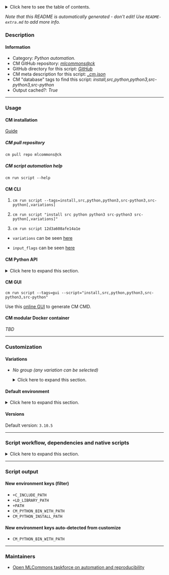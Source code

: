<details>
<summary>Click here to see the table of contents.</summary>

* [Description](#description)
* [Information](#information)
* [Usage](#usage)
  * [ CM installation](#cm-installation)
  * [ CM script automation help](#cm-script-automation-help)
  * [ CM CLI](#cm-cli)
  * [ CM Python API](#cm-python-api)
  * [ CM GUI](#cm-gui)
  * [ CM modular Docker container](#cm-modular-docker-container)
* [Customization](#customization)
  * [ Variations](#variations)
  * [ Default environment](#default-environment)
* [Versions](#versions)
* [Script workflow, dependencies and native scripts](#script-workflow-dependencies-and-native-scripts)
* [Script output](#script-output)
* [New environment keys (filter)](#new-environment-keys-(filter))
* [New environment keys auto-detected from customize](#new-environment-keys-auto-detected-from-customize)
* [Maintainers](#maintainers)

</details>

*Note that this README is automatically generated - don't edit! Use `README-extra.md` to add more info.*

### Description

#### Information

* Category: *Python automation.*
* CM GitHub repository: *[mlcommons@ck](https://github.com/mlcommons/ck/tree/master/cm-mlops)*
* GitHub directory for this script: *[GitHub](https://github.com/mlcommons/ck/tree/master/cm-mlops/script/install-python-src)*
* CM meta description for this script: *[_cm.json](_cm.json)*
* CM "database" tags to find this script: *install,src,python,python3,src-python3,src-python*
* Output cached?: *True*
___
### Usage

#### CM installation

[Guide](https://github.com/mlcommons/ck/blob/master/docs/installation.md)

##### CM pull repository

```cm pull repo mlcommons@ck```

##### CM script automation help

```cm run script --help```

#### CM CLI

1. `cm run script --tags=install,src,python,python3,src-python3,src-python[,variations] `

2. `cm run script "install src python python3 src-python3 src-python[,variations]" `

3. `cm run script 12d3a608afe14a1e `

* `variations` can be seen [here](#variations)

* `input_flags` can be seen [here](#script-flags-mapped-to-environment)

#### CM Python API

<details>
<summary>Click here to expand this section.</summary>

```python

import cmind

r = cmind.access({'action':'run'
                  'automation':'script',
                  'tags':'install,src,python,python3,src-python3,src-python'
                  'out':'con',
                  ...
                  (other input keys for this script)
                  ...
                 })

if r['return']>0:
    print (r['error'])

```

</details>


#### CM GUI

```cm run script --tags=gui --script="install,src,python,python3,src-python3,src-python"```

Use this [online GUI](https://cKnowledge.org/cm-gui/?tags=install,src,python,python3,src-python3,src-python) to generate CM CMD.

#### CM modular Docker container

*TBD*

___
### Customization


#### Variations

  * *No group (any variation can be selected)*
    <details>
    <summary>Click here to expand this section.</summary>

    * `_lto`
      - Environment variables:
        - *CM_PYTHON_LTO_FLAG*: ` --lto`
        - *CM_PYTHON_INSTALL_CACHE_TAGS*: `with-lto`
      - Workflow:
    * `_optimized`
      - Environment variables:
        - *CM_PYTHON_OPTIMIZATION_FLAG*: ` --enable-optimizations`
        - *CM_PYTHON_INSTALL_CACHE_TAGS*: `optimized`
      - Workflow:
    * `_shared`
      - Environment variables:
        - *CM_PYTHON_INSTALL_CACHE_TAGS*: `shared`
        - *CM_SHARED_BUILD*: `yes`
      - Workflow:
    * `_with-custom-ssl`
      - Environment variables:
        - *CM_CUSTOM_SSL*: `yes`
        - *CM_PYTHON_INSTALL_CACHE_TAGS*: `with-custom-ssl`
      - Workflow:
        1. ***Read "deps" on other CM scripts***
           * get,openssl
             - CM script: [get-openssl](https://github.com/mlcommons/ck/tree/master/cm-mlops/script/get-openssl)
    * `_with-ssl`
      - Environment variables:
        - *CM_ENABLE_SSL*: `yes`
        - *CM_PYTHON_INSTALL_CACHE_TAGS*: `with-ssl`
      - Workflow:

    </details>

#### Default environment

<details>
<summary>Click here to expand this section.</summary>

These keys can be updated via `--env.KEY=VALUE` or `env` dictionary in `@input.json` or using script flags.

* CM_ENABLE_SSL: `no`
* CM_CUSTOM_SSL: `no`
* CM_SHARED_BUILD: `no`
* CM_PYTHON_OPTIMIZATION_FLAG: ``
* CM_PYTHON_LTO_FLAG: ``
* CM_WGET_URL: `https://www.python.org/ftp/python/[PYTHON_VERSION]/Python-[PYTHON_VERSION].tgz`

</details>

#### Versions
Default version: `3.10.5`

___
### Script workflow, dependencies and native scripts

<details>
<summary>Click here to expand this section.</summary>

  1. ***Read "deps" on other CM scripts from [meta](https://github.com/mlcommons/ck/tree/master/cm-mlops/script/install-python-src/_cm.json)***
     * detect,os
       - CM script: [detect-os](https://github.com/mlcommons/ck/tree/master/cm-mlops/script/detect-os)
     * detect,cpu
       - CM script: [detect-cpu](https://github.com/mlcommons/ck/tree/master/cm-mlops/script/detect-cpu)
  1. ***Run "preprocess" function from [customize.py](https://github.com/mlcommons/ck/tree/master/cm-mlops/script/install-python-src/customize.py)***
  1. Read "prehook_deps" on other CM scripts from [meta](https://github.com/mlcommons/ck/tree/master/cm-mlops/script/install-python-src/_cm.json)
  1. ***Run native script if exists***
     * [run.sh](https://github.com/mlcommons/ck/tree/master/cm-mlops/script/install-python-src/run.sh)
  1. Read "posthook_deps" on other CM scripts from [meta](https://github.com/mlcommons/ck/tree/master/cm-mlops/script/install-python-src/_cm.json)
  1. ***Run "postrocess" function from [customize.py](https://github.com/mlcommons/ck/tree/master/cm-mlops/script/install-python-src/customize.py)***
  1. ***Read "post_deps" on other CM scripts from [meta](https://github.com/mlcommons/ck/tree/master/cm-mlops/script/install-python-src/_cm.json)***
     * get,python3
       * `if (CM_REQUIRE_INSTALL  != yes)`
       * CM names: `--adr.['python', 'python3']...`
       - CM script: [get-python3](https://github.com/mlcommons/ck/tree/master/cm-mlops/script/get-python3)
</details>

___
### Script output
#### New environment keys (filter)

* `+C_INCLUDE_PATH`
* `+LD_LIBRARY_PATH`
* `+PATH`
* `CM_PYTHON_BIN_WITH_PATH`
* `CM_PYTHON_INSTALL_PATH`
#### New environment keys auto-detected from customize

* `CM_PYTHON_BIN_WITH_PATH`
___
### Maintainers

* [Open MLCommons taskforce on automation and reproducibility](https://github.com/mlcommons/ck/blob/master/docs/taskforce.md)
